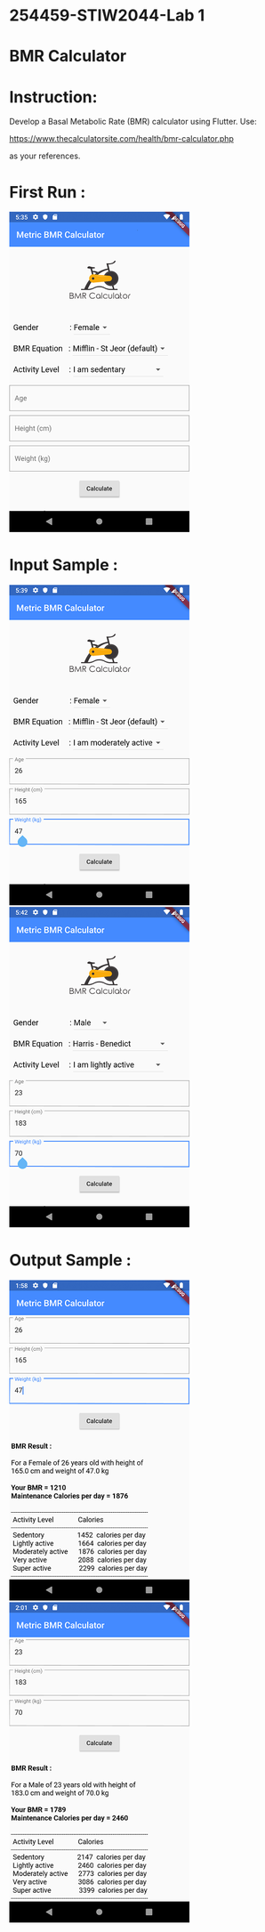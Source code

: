 # 254459-STIW2044-Lab 1
# BMR Calculator

# Instruction:

Develop a Basal Metabolic Rate (BMR) calculator using Flutter. Use:

https://www.thecalculatorsite.com/health/bmr-calculator.php 

as your references. 

# First Run : 
![](https://github.com/ChongMeiYong/254459-STIW2044-Lab-1/blob/master/FirstRun.png)

# Input Sample :
![](https://github.com/ChongMeiYong/254459-STIW2044-Lab-1/blob/master/Input1.png) 
![](https://github.com/ChongMeiYong/254459-STIW2044-Lab-1/blob/master/Input2.png)


# Output Sample :
![](https://github.com/ChongMeiYong/254459-STIW2044-Lab-1/blob/master/Output1.png)
![](https://github.com/ChongMeiYong/254459-STIW2044-Lab-1/blob/master/Output2.png)




